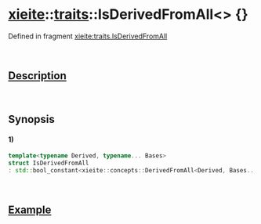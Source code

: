 # [xieite](../../xieite.md)\:\:[traits](../../traits.md)\:\:IsDerivedFromAll\<\> \{\}
Defined in fragment [xieite:traits.IsDerivedFromAll](../../../src/traits/is_derived_from_all.cpp)

&nbsp;

## [Description](../concepts/derived_from_all.md#Description)

&nbsp;

## Synopsis
#### 1)
```cpp
template<typename Derived, typename... Bases>
struct IsDerivedFromAll
: std::bool_constant<xieite::concepts::DerivedFromAll<Derived, Bases...>> {};
```

&nbsp;

## [Example](../concepts/derived_from_all.md#Example)
